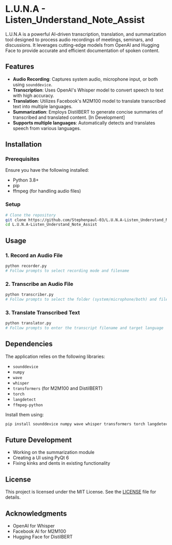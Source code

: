 # L.U.N.A - Listen_Understand_Note_Assist

L.U.N.A is a powerful AI-driven transcription, translation, and summarization tool designed to process audio recordings of meetings, seminars, and discussions. It leverages cutting-edge models from OpenAI and Hugging Face to provide accurate and efficient documentation of spoken content.

## Features

- **Audio Recording**: Captures system audio, microphone input, or both using `sounddevice`.
- **Transcription**: Uses OpenAI's Whisper model to convert speech to text with high accuracy.
- **Translation**: Utilizes Facebook's M2M100 model to translate transcribed text into multiple languages.
- **Summarization**: Employs DistilBERT to generate concise summaries of transcribed and translated content. [In Development]
- **Supports multiple languages**: Automatically detects and translates speech from various languages.

## Installation

### Prerequisites
Ensure you have the following installed:
- Python 3.8+
- pip
- ffmpeg (for handling audio files)

### Setup
```bash
# Clone the repository
git clone https://github.com/Stephenpaul-03/L.U.N.A-Listen_Understand_Note_Assist.git
cd L.U.N.A-Listen_Understand_Note_Assist
```

## Usage

### 1. Record an Audio File
```bash
python recorder.py  
# Follow prompts to select recording mode and filename
```

### 2. Transcribe an Audio File
```bash
python transcriber.py  
# Follow prompts to select the folder (system/microphone/both) and filename
```

### 3. Translate Transcribed Text
```bash
python translator.py  
# Follow prompts to enter the transcript filename and target language
```

## Dependencies
The application relies on the following libraries:
- `sounddevice`
- `numpy`
- `wave`
- `whisper`
- `transformers` (for M2M100 and DistilBERT)
- `torch`
- `langdetect`
- `ffmpeg-python`

Install them using:
```bash
pip install sounddevice numpy wave whisper transformers torch langdetect ffmpeg-python
```

## Future Development
- Working on the summarization module
- Creating a UI using PyQt 6
- Fixing kinks and dents in existing functionality

## License
This project is licensed under the MIT License. See the [LICENSE](./LICENSE) file for details.

## Acknowledgments
- OpenAI for Whisper
- Facebook AI for M2M100
- Hugging Face for DistilBERT

